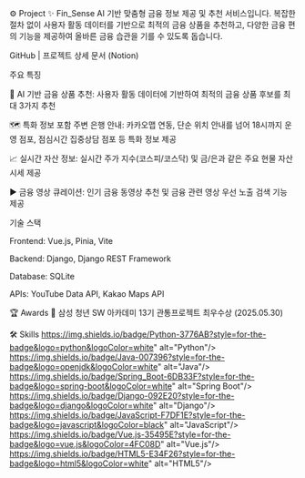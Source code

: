 ⚙️ Project
✨ Fin_Sense
AI 기반 맞춤형 금융 정보 제공 및 추천 서비스입니다. 복잡한 절차 없이 사용자 활동 데이터를 기반으로 최적의 금융 상품을 추천하고, 다양한 금융 편의 기능을 제공하여 올바른 금융 습관을 기를 수 있도록 돕습니다.

GitHub | 프로젝트 상세 문서 (Notion)

주요 특징

🤖 AI 기반 금융 상품 추천: 사용자 활동 데이터에 기반하여 최적의 금융 상품 후보를 최대 3가지 추천

🗺️ 특화 정보 포함 주변 은행 안내: 카카오맵 연동, 단순 위치 안내를 넘어 18시까지 운영 점포, 점심시간 집중상담 점포 등 특화 정보 제공

📈 실시간 자산 정보: 실시간 주가 지수(코스피/코스닥) 및 금/은과 같은 주요 현물 자산 시세 제공

▶️ 금융 영상 큐레이션: 인기 금융 동영상 추천 및 금융 관련 영상 우선 노출 검색 기능 제공

기술 스택

Frontend: Vue.js, Pinia, Vite

Backend: Django, Django REST Framework

Database: SQLite

APIs: YouTube Data API, Kakao Maps API





🏆 Awards
🥇 삼성 청년 SW 아카데미 13기 관통프로젝트 최우수상 (2025.05.30)





🛠️ Skills
https://img.shields.io/badge/Python-3776AB?style=for-the-badge&logo=python&logoColor=white" alt="Python"/> https://img.shields.io/badge/Java-007396?style=for-the-badge&logo=openjdk&logoColor=white" alt="Java"/> https://img.shields.io/badge/Spring_Boot-6DB33F?style=for-the-badge&logo=spring-boot&logoColor=white" alt="Spring Boot"/> https://img.shields.io/badge/Django-092E20?style=for-the-badge&logo=django&logoColor=white" alt="Django"/> https://img.shields.io/badge/JavaScript-F7DF1E?style=for-the-badge&logo=javascript&logoColor=black" alt="JavaScript"/> https://img.shields.io/badge/Vue.js-35495E?style=for-the-badge&logo=vue.js&logoColor=4FC08D" alt="Vue.js"/> https://img.shields.io/badge/HTML5-E34F26?style=for-the-badge&logo=html5&logoColor=white" alt="HTML5"/>
